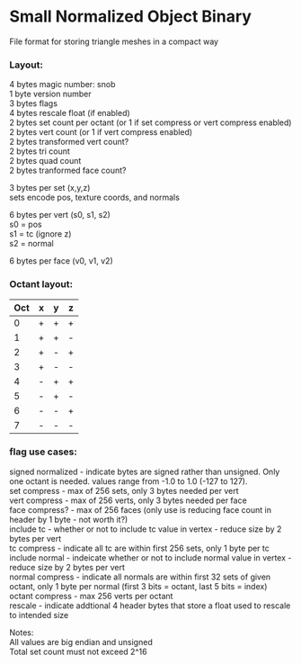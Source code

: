 # Small Normalized Object Binary
File format for storing triangle meshes in a compact way


### Layout:  
4 bytes magic number: snob  
1 byte version number  
3 bytes flags  
4 bytes rescale float (if enabled)  
2 bytes set count per octant  (or 1 if set compress or vert compress enabled)  
2 bytes vert count (or 1 if vert compress enabled)  
2 bytes transformed vert count?  
2 bytes tri count  
2 bytes quad count  
2 bytes tranformed face count?

3 bytes per set (x,y,z)  
sets encode pos, texture coords, and normals  

6 bytes per vert (s0, s1, s2)  
s0 = pos  
s1 = tc (ignore z)  
s2 = normal   

6 bytes per face (v0, v1, v2)  

### Octant layout:
|Oct|x|y|z|
|---|---|-|-|
|0|+|+|+|
|1|+|+|-|
|2|+|-|+|
|3|+|-|-|
|4|-|+|+|
|5|-|+|-|
|6|-|-|+|
|7|-|-|-|

### flag use cases:  
signed normalized - indicate bytes are signed rather than unsigned. Only one octant is needed. values range from -1.0 to 1.0 (-127 to 127).  
set compress - max of 256 sets, only 3 bytes needed per vert  
vert compress - max of 256 verts, only 3 bytes needed per face  
face compress? - max of 256 faces (only use is reducing face count in header by 1 byte - not worth it?)  
include tc - whether or not to include tc value in vertex - reduce size by 2 bytes per vert  
tc compress - indicate all tc are within first 256 sets, only 1 byte per tc  
include normal - indeicate whether or not to include normal value in vertex - reduce size by 2 bytes per vert  
normal compress - indicate all normals are within first 32 sets of given octant, only 1 byte per normal (first 3 bits = octant, last 5 bits = index)  
octant compress - max 256 verts per octant  
rescale - indicate addtional 4 header bytes that store a float used to rescale to intended size  


Notes:  
All values are big endian and unsigned  
Total set count must not exceed 2^16  
